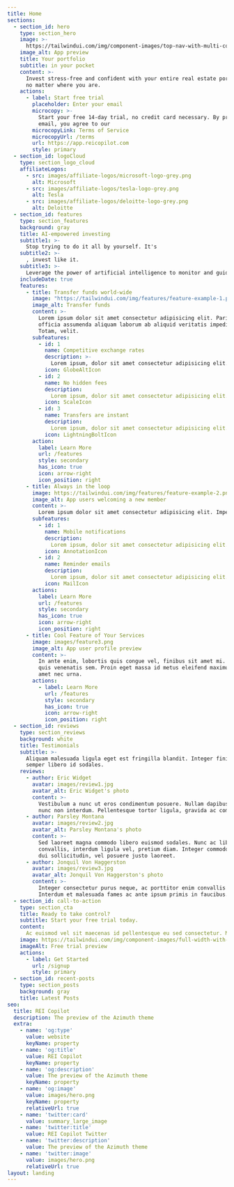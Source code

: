 ```yaml
---
title: Home
sections:
  - section_id: hero
    type: section_hero
    image: >-
      https://tailwindui.com/img/component-images/top-nav-with-multi-column-layout-screenshot.jpg
    image_alt: App preview
    title: Your portfolio
    subtitle: in your pocket
    content: >-
      Invest stress-free and confident with your entire real estate portfolio at your fingertips,
      no matter where you are.
    actions:
      - label: Start free trial
        placeholder: Enter your email
        microcopy: >-
          Start your free 14-day trial, no credit card necessary. By providing your
          email, you agree to our
        microcopyLink: Terms of Service
        microcopyUrl: /terms
        url: https://app.reicopilot.com
        style: primary
  - section_id: logoCloud
    type: section_logo_cloud
    affiliateLogos:
      - src: images/affiliate-logos/microsoft-logo-grey.png
        alt: Microsoft
      - src: images/affiliate-logos/tesla-logo-grey.png
        alt: Tesla
      - src: images/affiliate-logos/deloitte-logo-grey.png
        alt: Deloitte
  - section_id: features
    type: section_features
    background: gray
    title: AI-empowered investing
    subtitle1: >-
      Stop trying to do it all by yourself. It's
    subtitle2: >-
      , invest like it.
    subtitle3: >-
      Leverage the power of artificial intelligence to monitor and guide your investments.
    includeDate: true
    features:
      - title: Transfer funds world-wide
        image: "https://tailwindui.com/img/features/feature-example-1.png"
        image_alt: Transfer funds
        content: >-
          Lorem ipsum dolor sit amet consectetur adipisicing elit. Pariatur minima sequi recusandae, porro maiores
          officia assumenda aliquam laborum ab aliquid veritatis impedit odit adipisci optio iste blanditiis facere.
          Totam, velit.
        subfeatures:
          - id: 1
            name: Competitive exchange rates
            description: >-
              Lorem ipsum, dolor sit amet consectetur adipisicing elit. Maiores impedit perferendis suscipit eaque, iste dolor cupiditate blanditiis ratione.
            icon: GlobeAltIcon
          - id: 2
            name: No hidden fees
            description:
              Lorem ipsum, dolor sit amet consectetur adipisicing elit. Maiores impedit perferendis suscipit eaque, iste dolor cupiditate blanditiis ratione.
            icon: ScaleIcon
          - id: 3
            name: Transfers are instant
            description:
              Lorem ipsum, dolor sit amet consectetur adipisicing elit. Maiores impedit perferendis suscipit eaque, iste dolor cupiditate blanditiis ratione.
            icon: LightningBoltIcon
        action:
          label: Learn More
          url: /features
          style: secondary
          has_icon: true
          icon: arrow-right
          icon_position: right
      - title: Always in the loop
        image: https://tailwindui.com/img/features/feature-example-2.png
        image_alt: App users welcoming a new member
        content: >-
          Lorem ipsum dolor sit amet consectetur adipisicing elit. Impedit ex obcaecati natus eligendi delectus, cum deleniti sunt in labore nihil quod quibusdam expedita nemo.
        subfeatures:
          - id: 1
            name: Mobile notifications
            description:
              Lorem ipsum, dolor sit amet consectetur adipisicing elit. Maiores impedit perferendis suscipit eaque, iste dolor cupiditate blanditiis ratione.
            icon: AnnotationIcon
          - id: 2
            name: Reminder emails
            description:
              Lorem ipsum, dolor sit amet consectetur adipisicing elit. Maiores impedit perferendis suscipit eaque, iste dolor cupiditate blanditiis ratione.
            icon: MailIcon
        actions:
          label: Learn More
          url: /features
          style: secondary
          has_icon: true
          icon: arrow-right
          icon_position: right
      - title: Cool Feature of Your Services
        image: images/feature3.png
        image_alt: App user profile preview
        content: >-
          In ante enim, lobortis quis congue vel, finibus sit amet mi. Aenean
          quis venenatis sem. Proin eget massa id metus eleifend maximus sit
          amet nec urna.
        actions:
          - label: Learn More
            url: /features
            style: secondary
            has_icon: true
            icon: arrow-right
            icon_position: right
  - section_id: reviews
    type: section_reviews
    background: white
    title: Testimonials
    subtitle: >-
      Aliquam malesuada ligula eget est fringilla blandit. Integer finibus
      semper libero id sodales.
    reviews:
      - author: Eric Widget
        avatar: images/review1.jpg
        avatar_alt: Eric Widget's photo
        content: >-
          Vestibulum a nunc ut eros condimentum posuere. Nullam dapibus quis
          nunc non interdum. Pellentesque tortor ligula, gravida ac commodo eu.
      - author: Parsley Montana
        avatar: images/review2.jpg
        avatar_alt: Parsley Montana's photo
        content: >-
          Sed laoreet magna commodo libero euismod sodales. Nunc ac libero
          convallis, interdum ligula vel, pretium diam. Integer commodo sem at
          dui sollicitudin, vel posuere justo laoreet.
      - author: Jonquil Von Haggerston
        avatar: images/review3.jpg
        avatar_alt: Jonquil Von Haggerston's photo
        content: >-
          Integer consectetur purus neque, ac porttitor enim convallis vitae.
          Interdum et malesuada fames ac ante ipsum primis in faucibus.
  - section_id: call-to-action
    type: section_cta
    title: Ready to take control?
    subtitle: Start your free trial today.
    content:
      Ac euismod vel sit maecenas id pellentesque eu sed consectetur. Malesuada adipiscing sagittis vel nulla nec.
    image: https://tailwindui.com/img/component-images/full-width-with-sidebar.jpg
    imageAlt: Free trial preview
    actions:
      - label: Get Started
        url: /signup
        style: primary
  - section_id: recent-posts
    type: section_posts
    background: gray
    title: Latest Posts
seo:
  title: REI Copilot
  description: The preview of the Azimuth theme
  extra:
    - name: 'og:type'
      value: website
      keyName: property
    - name: 'og:title'
      value: REI Copilot
      keyName: property
    - name: 'og:description'
      value: The preview of the Azimuth theme
      keyName: property
    - name: 'og:image'
      value: images/hero.png
      keyName: property
      relativeUrl: true
    - name: 'twitter:card'
      value: summary_large_image
    - name: 'twitter:title'
      value: REI Copilot Twitter
    - name: 'twitter:description'
      value: The preview of the Azimuth theme
    - name: 'twitter:image'
      value: images/hero.png
      relativeUrl: true
layout: landing
---
```

